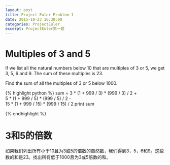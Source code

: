 ```yaml
---
layout: post
title: Project Euler Problem 1
date: 2015-10-23 16:30:00
categories: ProjectEuler
excerpt: ProjectEuler第一题
---
```


# Multiples of 3 and 5

If we list all the natural numbers below 10 that are multiples of 3 or 5, we get 3, 5, 6 and 9. The sum of these multiples is 23.

Find the sum of all the multiples of 3 or 5 below 1000.

{% highlight python %}
sum = 3 * (1 + 999 / 3) * (999 / 3) / 2 + \
      5 * (1 + 999 / 5) * (999 / 5) / 2 - \
      15 * (1 + 999 / 15) * (999 / 15) / 2
print sum

{% endhighlight %}

# 3和5的倍数

如果我们列出所有小于10且为3或5的倍数的自然数，我们得到3，5，6和9。这些数的和是23。找出所有低于1000且为3或5倍数的和。

